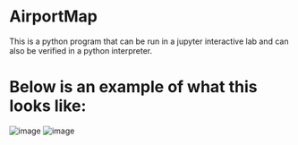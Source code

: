 # AirportMap
This is a python program that can be run in a jupyter interactive lab and can also be verified in a python interpreter.

# Below is an example of what this looks like:

![image](https://user-images.githubusercontent.com/101802030/183243938-94419018-2a29-4a82-a8b1-b7fd0b0dc269.png)
![image](https://user-images.githubusercontent.com/101802030/183252128-df03701a-8402-4a72-8744-b97d11e57690.png)

